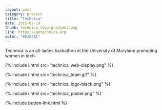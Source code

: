 ```yaml
---
layout: post
category: project
title: "Technica"
date: 2015-07-19
thumb: technica_logo-gradient.png
link: https://gotechnica.org
color: "#E285AC"
---
```


Technica is an all-ladies hackathon at the University of Maryland promoting women in tech.

{% include i.html src="technica_web-display.png" %}

{% include i.html src="technica_team.gif" %}

{% include i.html src="technica_logo-black.png" %}

{% include i.html src="technica_poster.png" %}

{% include button-link.html %}
